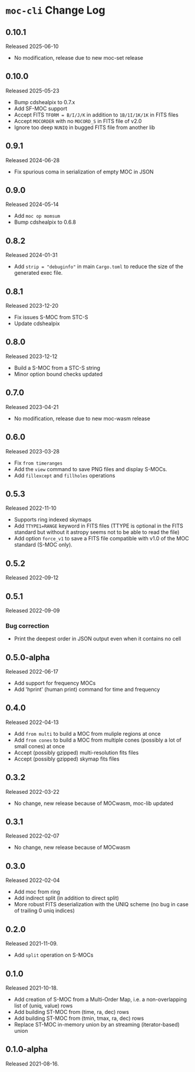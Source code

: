 # `moc-cli` Change Log

## 0.10.1

Released 2025-06-10

* No modification, release due to new moc-set release


## 0.10.0

Released 2025-05-23

* Bump cdshealpix to 0.7.x
* Add SF-MOC support
* Accept FITS `TFORM = B/I/J/K` in addition to `1B/1I/1K/1K` in FITS files
* Accept `MOCORDER` with no `MOCORD_S` in FITS file of v2.0
* Ignore too deep `NUNIQ` in bugged FITS file from another lib

## 0.9.1

Released 2024-06-28

* Fix spurious coma in serialization of empty MOC in JSON

## 0.9.0

Released 2024-05-14

* Add `moc op momsum`
* Bump cdshealpix to 0.6.8

## 0.8.2

Released 2024-01-31

* Add `strip = "debuginfo"` in main `Cargo.toml` to reduce the size of the generated exec file.

## 0.8.1

Released 2023-12-20

* Fix issues S-MOC from STC-S
* Update cdshealpix

## 0.8.0

Released 2023-12-12

* Build a S-MOC from a STC-S string
* Minor option bound checks updated

## 0.7.0

Released 2023-04-21

* No modification, release due to new moc-wasm release

## 0.6.0

Released 2023-03-28

* Fix `from timeranges`
* Add the `view` command to save PNG files and display S-MOCs.
* Add `fillexcept` and `fillholes` operations

## 0.5.3

Released 2022-11-10

* Supports ring indexed skymaps
* Add `TTYPE1=RANGE` keyword in FITS files (TTYPE is optional in the FITS standard but without
  it astropy seems not to be able to read the file)
* Add option `force_v1` to save a FITS file compatible with v1.0 of the MOC standard (S-MOC only).

## 0.5.2

Released 2022-09-12

## 0.5.1

Released 2022-09-09

### Bug correction

* Print the deepest order in JSON output even when it contains no cell

## 0.5.0-alpha

Released 2022-06-17

* Add support for frequency MOCs
* Add 'hprint' (human print) command for time and frequency

## 0.4.0

Released 2022-04-13

* Add `from multi` to build a MOC from muliple regions at once
* Add `from cones` to build a MOC from multiple cones (possibly a lot of small cones) at once
* Accept (possibly gzipped) multi-resolution fits files
* Accept (possibly gzipped) skymap fits files

## 0.3.2

Released 2022-03-22

* No change, new release because of MOCwasm, moc-lib updated

## 0.3.1

Released 2022-02-07

* No change, new release because of MOCwasm

## 0.3.0

Released 2022-02-04

* Add moc from ring
* Add indirect split (in addition to direct split)
* More robust FITS deserialization with the UNIQ scheme (no bug in case of trailing 0 uniq indices)

## 0.2.0

Released 2021-11-09.

* Add `split` operation on S-MOCs

## 0.1.0

Released 2021-10-18.

* Add creation of S-MOC from a Multi-Order Map, i.e. a non-overlapping list of (uniq, value) rows
* Add building ST-MOC from (time, ra, dec) rows
* Add building ST-MOC from (tmin, tmax, ra, dec) rows
* Replace ST-MOC in-memory union by an streaming (iterator-based) union

## 0.1.0-alpha

Released 2021-08-16.

